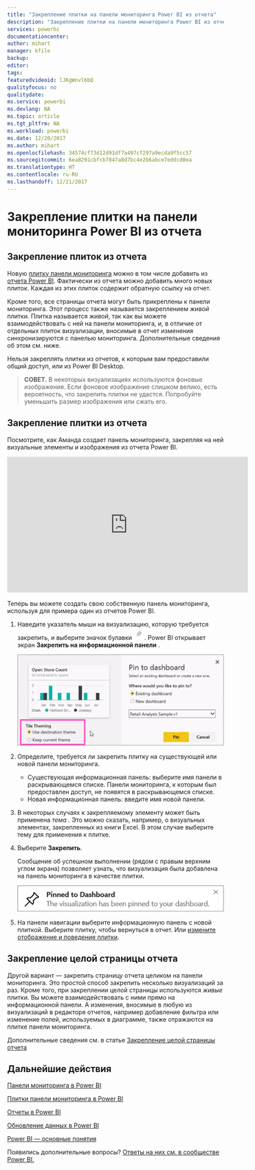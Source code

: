 ```yaml
---
title: "Закрепление плитки на панели мониторинга Power BI из отчета"
description: "Закрепление плитки на панели мониторинга Power BI из отчета."
services: powerbi
documentationcenter: 
author: mihart
manager: kfile
backup: 
editor: 
tags: 
featuredvideoid: lJKgWnvl6bQ
qualityfocus: no
qualitydate: 
ms.service: powerbi
ms.devlang: NA
ms.topic: article
ms.tgt_pltfrm: NA
ms.workload: powerbi
ms.date: 12/20/2017
ms.author: mihart
ms.openlocfilehash: 34574cf73d12d91df7a497cf297a9ecda9f5cc57
ms.sourcegitcommit: 6ea8291cbfcb7847a8d7bc4e2b6abce7eddcd0ea
ms.translationtype: HT
ms.contentlocale: ru-RU
ms.lasthandoff: 12/21/2017
---
```

# <a name="pin-a-tile-to-a-power-bi-dashboard-from-a-report"></a>Закрепление плитки на панели мониторинга Power BI из отчета
## <a name="pinning-tiles-from-a-report"></a>Закрепление плиток из отчета
Новую [плитку панели мониторинга](service-dashboard-tiles.md) можно в том числе добавить из [отчета Power BI](service-reports.md). Фактически из отчета можно добавить много новых плиток.  Каждая из этих плиток содержит обратную ссылку на отчет.

Кроме того, все страницы отчета могут быть прикреплены к панели мониторинга.  Этот процесс также называется закреплением *живой* плитки.  Плитка называется *живой*, так как вы можете взаимодействовать с ней на панели мониторинга, и, в отличие от отдельных плиток визуализации, вносимые в отчет изменения синхронизируются с панелью мониторинга. Дополнительные сведения об этом см. ниже.

Нельзя закреплять плитки из отчетов, к которым вам предоставили общий доступ, или из Power BI Desktop. 

> **СОВЕТ.** В некоторых визуализациях используются фоновые изображения. Если фоновое изображение слишком велико, есть вероятность, что закрепить плитки не удастся.  Попробуйте уменьшить размер изображения или сжать его.  
> 
> 

## <a name="pin-a-tile-from-a-report"></a>Закрепление плитки из отчета
Посмотрите, как Аманда создает панель мониторинга, закрепляя на ней визуальные элементы и изображения из отчета Power BI.

<iframe width="560" height="315" src="https://www.youtube.com/embed/lJKgWnvl6bQ" frameborder="0" allowfullscreen></iframe>

Теперь вы можете создать свою собственную панель мониторинга, используя для примера один из отчетов Power BI.

1. Наведите указатель мыши на визуализацию, которую требуется закрепить, и выберите значок булавки ![](media/service-dashboard-pin-tile-from-report/pbi_pintile_small.png). Power BI открывает экран **Закрепить на информационной панели** .
   
     ![](media/service-dashboard-pin-tile-from-report/pbi_themes2.png)
2. Определите, требуется ли закрепить плитку на существующей или новой панели мониторинга.
   
   * Существующая информационная панель: выберите имя панели в раскрывающемся списке. Панели мониторинга, к которым был предоставлен доступ, не появятся в раскрывающемся списке.
   * Новая информационная панель: введите имя новой панели.
3. В некоторых случаях к закрепляемому элементу может быть применена *тема* .  Это можно сказать, например, о визуальных элементах, закрепленных из книги Excel. В этом случае выберите тему для применения к плитке.
4. Выберите **Закрепить**.
   
   Сообщение об успешном выполнении (рядом с правым верхним углом экрана) позволяет узнать, что визуализация была добавлена на панель мониторинга в качестве плитки.
   
   ![](media/service-dashboard-pin-tile-from-report/pinsuccess.png)
5. На панели навигации выберите информационную панель с новой плиткой. Выберите плитку, чтобы вернуться в отчет. Или [измените отображение и поведение плитки](service-dashboard-edit-tile.md).

## <a name="pin-an-entire-report-page"></a>Закрепление целой страницы отчета
Другой вариант — закрепить страницу отчета целиком на панели мониторинга. Это простой способ закрепить несколько визуализаций за раз.  Кроме того, при закреплении целой страницы используются *живые* плитки. Вы можете взаимодействовать с ними прямо на информационной панели. А изменения, вносимые в любую из визуализаций в редакторе отчетов, например добавление фильтра или изменение полей, используемых в диаграмме, также отражаются на плитке панели мониторинга.  

Дополнительные сведения см. в статье [Закрепление целой страницы отчета](service-dashboard-pin-live-tile-from-report.md)

## <a name="next-steps"></a>Дальнейшие действия
[Панели мониторинга в Power BI](service-dashboards.md)

[Плитки панели мониторинга в Power BI](service-dashboard-tiles.md)

[Отчеты в Power BI](service-reports.md)

[Обновление данных в Power BI](refresh-data.md)

[Power BI — основные понятия](service-basic-concepts.md)

Появились дополнительные вопросы? [Ответы на них см. в сообществе Power BI.](http://community.powerbi.com/)

